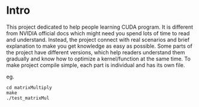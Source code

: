 # Intro
This project dedicated to help people learning CUDA program. It is different from 
NVIDIA official docs which might need you spend lots of time to read and understand.
Instead, the project connect with real scenarios and brief explanation to make you 
get knowledge as easy as possible. Some parts of the project have different versions, 
which help readers understand them gradually and know how to optimize a kernel/function at the same time.
To make project compile simple, each part is individual and has its own file. 

eg. 
```
cd matrixMultiply 
make
./test_matrixMul
```



